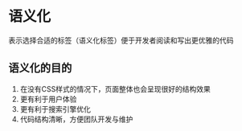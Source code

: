 # 语义化

表示选择合适的标签（语义化标签）便于开发者阅读和写出更优雅的代码

## 语义化的目的

1. 在没有CSS样式的情况下，页面整体也会呈现很好的结构效果
2. 更有利于用户体验
3. 更有利于搜索引擎优化
4. 代码结构清晰，方便团队开发与维护

